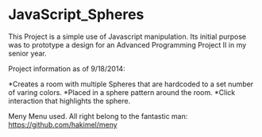 
# JavaScript_Spheres

This Project is a simple use of Javascript manipulation. Its initial purpose was to prototype a design for an Advanced Programming Project II in my senior year.

Project information as of 9/18/2014:

*Creates a room with multiple Spheres that are hardcoded to a set number of varing colors.
*Placed in a sphere pattern around the room.
*Click interaction that highlights the sphere.

Meny Menu used. All right belong to the fantastic man: https://github.com/hakimel/meny

